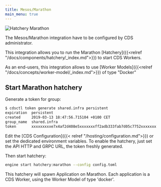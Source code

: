 ```yaml
---
title: Mesos/Marathon
main_menu: true
---
```



![Hatchery Marathon](/images/hatchery.marathon.png)

The Mesos/Marathon integration have to be configured by CDS administrator.

This integration allows you to run the Marathon [Hatchery]({{<relref "/docs/components/hatchery/_index.md">}}) to start CDS Workers.

As an end-users, this integration allows to use [Worker Models]({{<relref "/docs/concepts/worker-model/_index.md">}}) of type "Docker"
 
## Start Marathon hatchery

Generate a token for group:

```bash
$ cdsctl token generate shared.infra persistent
expiration  persistent
created     2019-03-13 18:47:56.715104 +0100 CET
group_name  shared.infra
token       xxxxxxxxxe7x4af2d408e5xxxxxxxff2adb333fab7d05c7752xxxxxxx
```

Edit the [CDS Configuration]({{< relref "/hosting/configuration.md">}}) or set the dedicated environment variables. To enable the hatchery, just set the API HTTP and GRPC URL, the token freshly generated.

Then start hatchery:

```bash
engine start hatchery:marathon --config config.toml
```

This hatchery will spawn Application on Marathon. Each application is a CDS Worker, using the Worker Model of type 'docker'.
